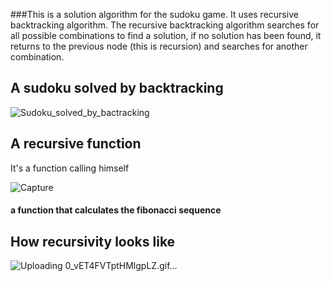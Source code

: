 ###This is a solution algorithm for the sudoku game. It uses recursive backtracking algorithm. The recursive backtracking algorithm searches for all possible combinations to find a solution, if no solution has been found, it returns to the previous node (this is recursion) and searches for another combination.

## A sudoku solved by backtracking
![Sudoku_solved_by_bactracking](https://github.com/Tsilavina007/Projet_DigitalMission-Passerelles-Numeriques-Madagasikara/assets/135115381/bafae781-69e0-4668-a6d2-5b8c7336a51e)

## A recursive function

It's a function calling himself

![Capture](https://github.com/Tsilavina007/Projet_DigitalMission-Passerelles-Numeriques-Madagasikara/assets/135115381/7e79b0e1-3f5d-40d7-812b-bd06593304ff)
#### a function that calculates the fibonacci sequence

## How recursivity looks like
![Uploading 0_vET4FVTptHMlgpLZ.gif…]()
